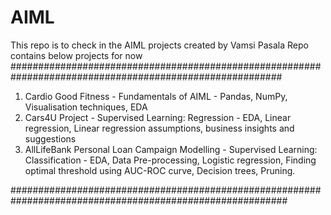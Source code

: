 # AIML
This repo is to check in the AIML projects created by Vamsi Pasala
Repo contains below projects for now
#########################################################################################################

1. Cardio Good Fitness - Fundamentals of AIML - Pandas, NumPy, Visualisation techniques, EDA
2. Cars4U Project - Supervised Learning: Regression - EDA, Linear regression, Linear regression assumptions, business insights and suggestions
3. AllLifeBank Personal Loan Campaign Modelling - Supervised Learning: Classification - EDA, Data Pre-processing, Logistic regression, Finding optimal threshold using AUC-ROC curve, Decision trees, Pruning.

##########################################################################################################
